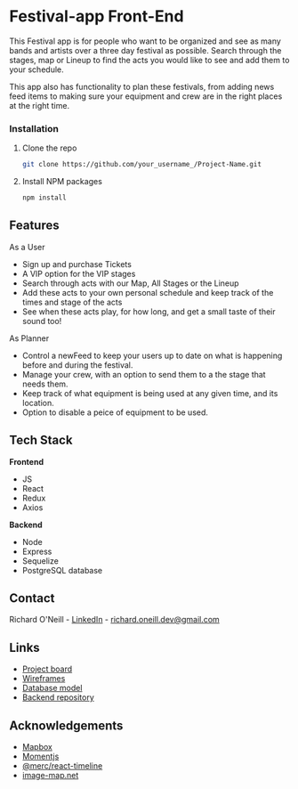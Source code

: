 # Festival-app Front-End

This Festival app is for people who want to be organized and see as many bands and artists over a three day festival as 
possible. Search through the stages, map or Lineup to find the acts you would like to see and add them to your schedule.

This app also has functionality to plan these festivals, from adding news feed items to making 
sure your equipment and crew are in the right places at the right time.

### Installation

1. Clone the repo
   ```sh
   git clone https://github.com/your_username_/Project-Name.git
   ```
2. Install NPM packages
   ```sh
   npm install
   ```

## Features
As a User
- Sign up and purchase Tickets
- A VIP option for the VIP stages
- Search through acts with our Map, All Stages or the Lineup
- Add these acts to your own personal schedule and keep track of the times and stage of the acts
- See when these acts play, for how long, and get a small taste of their sound too!

As Planner

- Control a newFeed to keep your users up to date on what is happening before and during the festival.
- Manage your crew, with an option to send them to a the stage that needs them.
- Keep track of what equipment is being used at any given time, and its location.
- Option to disable a peice of equipment to be used. 


## Tech Stack

**Frontend**
- JS
- React
- Redux
- Axios

**Backend**
- Node
- Express
- Sequelize
- PostgreSQL database


## Contact

Richard O'Neill - [LinkedIn](www.linkedin.com/in/richie-o-neill) - richard.oneill.dev@gmail.com
  
## Links

- [Project board](https://github.com/users/Richie2810/projects/1) 
- [Wireframes](https://drive.google.com/file/d/1EpjIB-L455P8XaSuozZn8XDqOcuW56Tc/view)
- [Database model](https://dbdiagram.io/d/60675261ecb54e10c33e77aa)
- [Backend repository](https://github.com/Richie2810/B-festival-app)


## Acknowledgements
* [Mapbox](https://www.mapbox.com/)
* [Momentjs](https://momentjs.com/)
* [@merc/react-timeline](https://www.npmjs.com/package/@merc/react-timeline)
* [image-map.net](http://image-map.net/)

